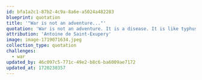 ```yaml
---
id: bfa1a2c1-87b2-4c9a-8a6e-a5024a482283
blueprint: quotation
title: '"War is not an adventure..."'
quotation: 'War is not an adventure. It is a disease. It is like typhus.'
attribution: 'Antoine de Saint-Exupery'
image: image-1719071634.jpeg
collection_type: quotation
challenges:
  - war
updated_by: 46c097c5-771c-49e2-b8c6-ba6009ae7172
updated_at: 1720230357
---
```

